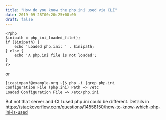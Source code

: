 ```yaml
---
title: "How do you know the php.ini used via CLI"
date: 2019-09-28T00:20:25+08:00
draft: false
---
```


```
<?php
$inipath = php_ini_loaded_file();
if ($inipath) {
    echo 'Loaded php.ini: ' . $inipath;
} else {
    echo 'A php.ini file is not loaded';
}
?>
```
or
```
[icasimpan!@example.org ~]$ php -i |grep php.ini
Configuration File (php.ini) Path => /etc
Loaded Configuration File => /etc/php.ini 
```
But not that server and CLI used php.ini could be different. Details in https://stackoverflow.com/questions/14558150/how-to-know-which-php-ini-is-used
